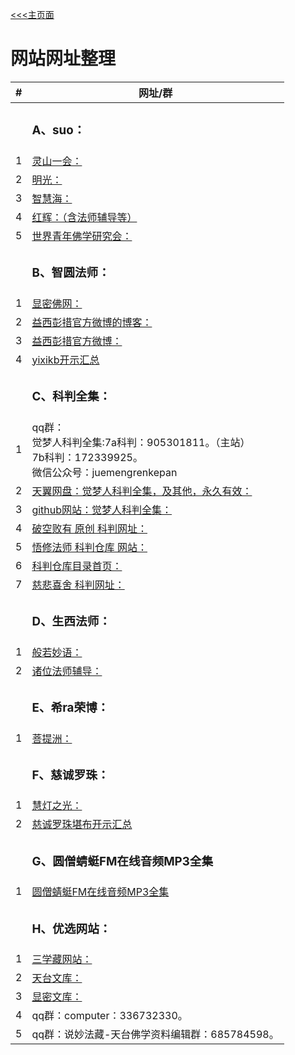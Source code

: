 [<<<主页面](../index.md)


# 网站网址整理
 
|#|网址/群|
|--|--| 
||  <h3 id="">A、suo：</h3> |
|1|[灵山一会：](https://www.503.im/)|
|2|[明光：](https://www.mingguang.im/)|
|3|[智慧海：](https://www.zhihuihai.net/)|
|4|[红辉：（含法师辅导等）](http://mp3.aebeisi.com/)|
|5|[世界青年佛学研究会：](http://www.wybuddhist.com/)|
||  <h3 id="">B、智圆法师：</h3> |
|1|[显密佛网：](http://www.xianmifw.com/)|
|2|[益西彭措官方微博的博客：](http://blog.sina.com.cn/yixiponcuo)
|3|[益西彭措官方微博：](https://weibo.com/yixipengcuo?is_all=1)
|4|[yixikb开示汇总](https://mp.weixin.qq.com/s/iFqTdRXoVtZ1Vsp--KgC8g)
||  <h3 id="">C、科判全集：</h3> |
|1|qq群：<br>觉梦人科判全集:7a科判：905301811。（主站）<br>7b科判：172339925。<br>微信公众号：juemengrenkepan|
|2|[天翼网盘：觉梦人科判全集，及其他，永久有效：](https://cloud.189.cn/t/iyYja2e2Yf6j)|
|3|[github网站：觉梦人科判全集：](https://github.com/zhongguankepan/juemengren/blob/main/index.md)
|4|[破空败有 原创 科判网址：](https://mubu.com/doc/explore/27546?from=timeline&isappinstalled=0)|
|5|[悟修法师 科判仓库 网站：](https://dynalist.io/d/yOAmrnNI0ynAAlZzM79nYqOC)|
|6|[科判仓库目录首页：](https://kepan.org/library/#/)|
|7|[慈悲喜舍 科判网址：](http://mubu.com/doc/explore/27466)
||  <h3 id="">D、生西法师：</h3> | 
|1|[般若妙语：](http://www.iwantech.org/)|
|2|[诸位法师辅导：](http://mp3.aebeisi.com/index.php?type=fd)|
||  <h3 id="">E、希ra荣博：</h3> |
|1|[菩提洲：](http://www.ptz.cn/)|
||  <h3 id="">F、慈诚罗珠：</h3> | 
|1|[慧灯之光：](https://www.huidengzhiguang.com/)|
|2|[慈诚罗珠堪布开示汇总](https://mp.weixin.qq.com/s/1aOMRgsgoDzzYhe67WozEQ)|
||  <h3 id="">G、圆僧蜻蜓FM在线音频MP3全集</h3> | 
|1|[圆僧蜻蜓FM在线音频MP3全集](https://m.qingting.fm/podcasters/750e5dd4a706b303f96c3f37b8de8459/)|
||  <h3 id="">H、优选网站：</h3> |
|1|[三学藏网站：](https://sanxuezang.com/)|
|2|[天台文库：](http://ttlib.buddhism.org.hk/)|
|3|[显密文库：](http://read.goodweb.net.cn/)|
|4|qq群：computer：336732330。|
|5|qq群：说妙法藏-天台佛学资料编辑群：685784598。|
